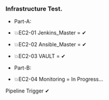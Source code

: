 ### Infrastructure Test.

- Part-A:

- 💥EC2-01 Jenkins_Master = ✔
- 💥EC2-02 Ansible_Master = ✔
- 💥EC2-03 VAULT = ✔

- Part-B: 

- 💥EC2-04 Monitoring = In Progress...




Pipeline Trigger ✔